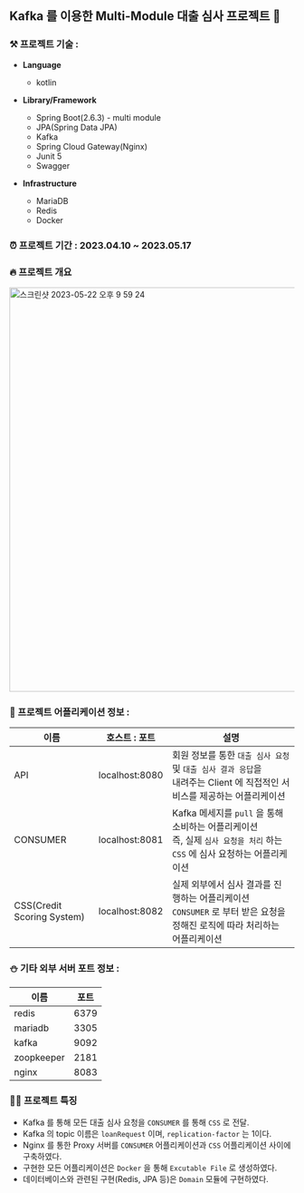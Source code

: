 ## Kafka 를 이용한 Multi-Module 대출 심사 프로젝트  🏦

### ⚒️ 프로젝트 기술 :

- **Language**
  - kotlin
 
- **Library/Framework**
  - Spring Boot(2.6.3) - multi module
  - JPA(Spring Data JPA)
  - Kafka
  - Spring Cloud Gateway(Nginx)
  - Junit 5
  - Swagger
 
- **Infrastructure**
  - MariaDB
  - Redis
  - Docker 

### ⏰ 프로젝트 기간 : 2023.04.10 ~ 2023.05.17

### 🔥 프로젝트 개요
  <img width="713" alt="스크린샷 2023-05-22 오후 9 59 24" src="https://github.com/choidongkuen/Loan_Judgement_Project/assets/96874318/dec0532c-dbcf-4a14-86c8-19e11d2424a7">


### 🦾 프로젝트 어플리케이션 정보 : 

| 이름 | 호스트 : 포트 | 설명 |
| -- | -- | -- |
| API | localhost:8080 | 회원 정보를 통한 `대출 심사 요청` 및 `대출 심사 결과 응답`을 <br> 내려주는 Client 에 직접적인 서비스를 제공하는 어플리케이션 |
| CONSUMER | localhost:8081 | Kafka 메세지를 `pull` 을 통해 소비하는 어플리케이션 <br> 즉, 실제 `심사 요청을 처리` 하는 `CSS` 에 심사 요청하는 어플리케이션 |
| CSS(Credit Scoring System)| localhost:8082 | 실제 외부에서 심사 결과를 진행하는 어플리케이션 <br> `CONSUMER` 로 부터 받은 요청을 정해진 로직에 따라 처리하는 어플리케이션 |

### ⛄️ 기타 외부 서버 포트 정보 : 
  | 이름 | 포트 |
  | -- | -- |
  | redis | 6379 |
  | mariadb | 3305 |
  | kafka | 9092 |
  | zoopkeeper | 2181 |
  | nginx | 8083 |

###  👨‍💻 프로젝트 특징 
  - Kafka 를 통해 모든 대출 심사 요청을 `CONSUMER` 를 통해 `CSS` 로 전달.
  - Kafka 의 topic 이름은 `loanRequest` 이며, `replication-factor` 는 1이다.
  - Nginx 를 통한 Proxy 서버를 `CONSUMER` 어플리케이션과 `CSS` 어플리케이션 사이에 구축하였다.
  - 구현한 모든 어플리케이션은 `Docker` 을 통해 `Excutable File` 로 생성하였다.
  - 데이터베이스와 관련된 구현(Redis, JPA 등)은 `Domain` 모듈에 구현하였다.

